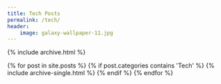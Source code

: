 ```yaml
---
title: Tech Posts
permalink: /tech/
header:
    image: galaxy-wallpaper-11.jpg
---
```

{% include archive.html %}

{% for post in site.posts %}
    {% if post.categories contains 'Tech' %}
        {% include archive-single.html %}
    {% endif %}
{% endfor %}


